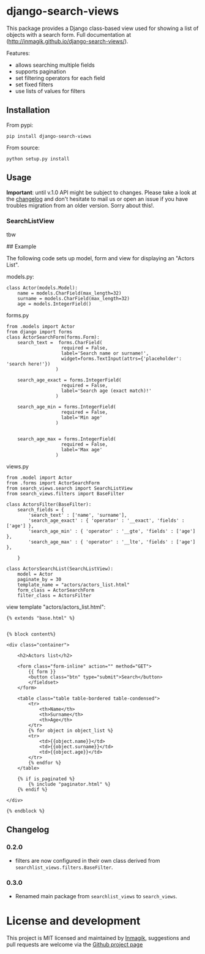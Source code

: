 # django-search-views

This package provides a Django class-based view used for showing a list of objects with a search form.
Full documentation at (http://inmagik.github.io/django-search-views/).

Features:

- allows searching multiple fields
- supports pagination
- set filtering operators for each field
- set fixed filters
- use lists of values for filters


## Installation

From pypi:

    pip install django-search-views


From source:


    python setup.py install


## Usage

**Important**: until v.1.0 API might be subject to changes. Please take a look at the [changelog](#changelog)
and don't hesitate to mail us or open an issue if you have troubles migration from an older version.
Sorry about this!.

### SearchListView
tbw


## Example

The following code sets up model, form and view for displaying an "Actors List".


models.py:


    class Actor(models.Model):
        name = models.CharField(max_length=32)
        surname = models.CharField(max_length=32)
        age = models.IntegerField()




forms.py

    from .models import Actor
    from django import forms
    class ActorSearchForm(forms.Form):
        search_text =  forms.CharField(
                        required = False,
                        label='Search name or surname!',
                        widget=forms.TextInput(attrs={'placeholder': 'search here!'})
                      )

        search_age_exact = forms.IntegerField(
                        required = False,
                        label='Search age (exact match)!'
                      )

        search_age_min = forms.IntegerField(
                        required = False,
                        label='Min age'
                      )


        search_age_max = forms.IntegerField(
                        required = False,
                        label='Max age'
                      )



views.py

    from .model import Actor
    from .forms import ActorSearchForm
    from search_views.search import SearchListView
    from search_views.filters import BaseFilter

    class ActorsFilter(BaseFilter):
        search_fields = {
            'search_text' : ['name', 'surname'],
            'search_age_exact' : { 'operator' : '__exact', 'fields' : ['age'] },
            'search_age_min' : { 'operator' : '__gte', 'fields' : ['age'] },
            'search_age_max' : { 'operator' : '__lte', 'fields' : ['age'] },            

        }

    class ActorsSearchList(SearchListView):
        model = Actor
        paginate_by = 30
        template_name = "actors/actors_list.html"
        form_class = ActorSearchForm
        filter_class = ActorsFilter


view template "actors/actors_list.html":

    {% extends "base.html" %}


    {% block content%}

    <div class="container">

        <h2>Actors list</h2>

        <form class="form-inline" action="" method="GET">
            {{ form }}
            <button class="btn" type="submit">Search</button>
            </fieldset>
        </form>

        <table class="table table-bordered table-condensed">
            <tr>
                <th>Name</th>
                <th>Surname</th>
                <th>Age</th>        
            </tr>
            {% for object in object_list %}
            <tr>
                <td>{{object.name}}</td>
                <td>{{object.surname}}</td>
                <td>{{object.age}}</td>  
            </tr>
            {% endfor %}
        </table>

        {% if is_paginated %}
            {% include "paginator.html" %}
        {% endif %}

    </div>

    {% endblock %}




## Changelog

### 0.2.0

* filters are now configured in their own class derived from `searchlist_views.filters.BaseFilter`.

### 0.3.0

* Renamed main package from `searchlist_views` to `search_views`.



# License and development

This project is MIT licensed and maintained by [Inmagik](https://www.inmagik.com), suggestions and pull requests are welcome via the [Github project page](https://github.com/inmagik/django-search-views/issues)

